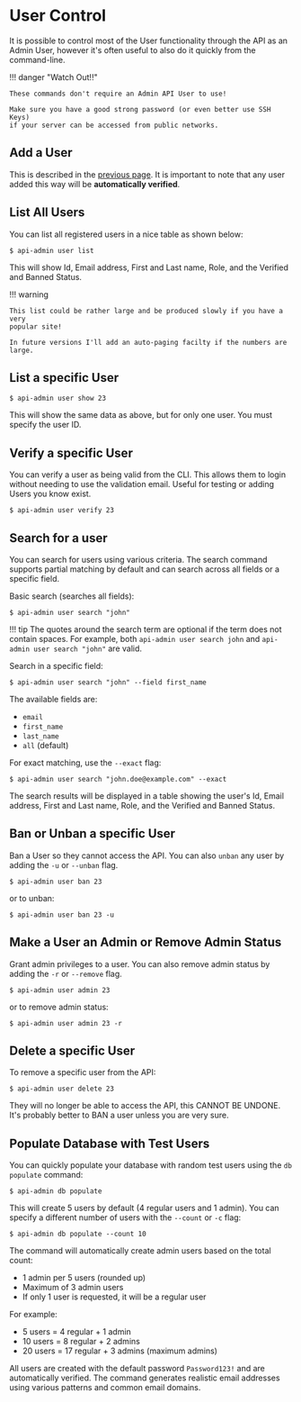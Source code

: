 # User Control

It is possible to control most of the User functionality through the API as an
Admin User, however it's often useful to also do it quickly from the
command-line.

!!! danger "Watch Out!!"

    These commands don't require an Admin API User to use!

    Make sure you have a good strong password (or even better use SSH Keys)
    if your server can be accessed from public networks.

## Add a User

This is described in the [previous page](add-user.md). It is important to
note that any user added this way will be **automatically verified**.

## List All Users

You can list all registered users in a nice table as shown below:

```console
$ api-admin user list
```

This will show Id, Email address, First and Last name, Role, and the Verified
and Banned Status.

!!! warning

    This list could be rather large and be produced slowly if you have a very
    popular site!

    In future versions I'll add an auto-paging facilty if the numbers are large.

## List a specific User

```console
$ api-admin user show 23
```

This will show the same data as above, but for only one user. You must specify
the user ID.

## Verify a specific User

You can verify a user as being valid from the CLI. This allows them to login
without needing to use the validation email. Useful for testing or adding Users
you know exist.

```console
$ api-admin user verify 23
```

## Search for a user

You can search for users using various criteria. The search command supports
partial matching by default and can search across all fields or a specific
field.

Basic search (searches all fields):

```console
$ api-admin user search "john"
```

!!! tip
    The quotes around the search term are optional if the term does not contain
    spaces. For example, both `api-admin user search john` and `api-admin user
    search "john"` are valid.

Search in a specific field:

```console
$ api-admin user search "john" --field first_name
```

The available fields are:

- `email`
- `first_name`
- `last_name`
- `all` (default)

For exact matching, use the `--exact` flag:

```console
$ api-admin user search "john.doe@example.com" --exact
```

The search results will be displayed in a table showing the user's Id, Email address, First and Last name, Role, and the Verified and Banned Status.

## Ban or Unban a specific User

Ban a User so they cannot access the API. You can also `unban` any user by
adding the `-u` or `--unban` flag.

```console
$ api-admin user ban 23
```

or to unban:

```console
$ api-admin user ban 23 -u
```

## Make a User an Admin or Remove Admin Status

Grant admin privileges to a user. You can also remove admin status by adding the
`-r` or `--remove` flag.

```console
$ api-admin user admin 23
```

or to remove admin status:

```console
$ api-admin user admin 23 -r
```

## Delete a specific User

To remove a specific user from the API:

```console
$ api-admin user delete 23
```

They will no longer be able to access the API, this CANNOT BE UNDONE. It's
probably better to BAN a user unless you are very sure.

## Populate Database with Test Users

You can quickly populate your database with random test users using the `db populate` command:

```console
$ api-admin db populate
```

This will create 5 users by default (4 regular users and 1 admin). You can specify a different number of users with the `--count` or `-c` flag:

```console
$ api-admin db populate --count 10
```

The command will automatically create admin users based on the total count:

- 1 admin per 5 users (rounded up)
- Maximum of 3 admin users
- If only 1 user is requested, it will be a regular user

For example:

- 5 users = 4 regular + 1 admin
- 10 users = 8 regular + 2 admins
- 20 users = 17 regular + 3 admins (maximum admins)

All users are created with the default password `Password123!` and are automatically verified. The command generates realistic email addresses using various patterns and common email domains.
